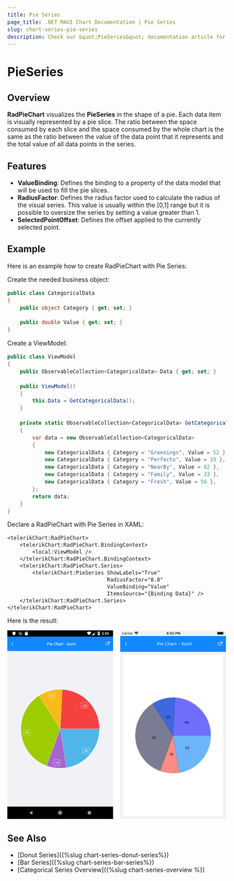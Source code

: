 ```yaml
---
title: Pie Series
page_title: .NET MAUI Chart Documentation | Pie Series
slug: chart-series-pie-series
description: Check our &quot;PieSeries&quot; documentation article for Telerik Chart for .NET MAUI
---
```


# PieSeries

## Overview

**RadPieChart** visualizes the **PieSeries** in the shape of a pie. Each data item is visually represented by a pie slice. The ratio between the space consumed by each slice and the space consumed by the whole chart is the same as the ratio between the value of the data point that it represents and the total value of all data points in the series.

## Features

- **ValueBinding**: Defines the binding to a property of the data model that will be used to fill the pie slices.
- **RadiusFactor**: Defines the radius factor used to calculate the radius of the visual series. This value is usually within the [0,1] range but it is possible to oversize the series by setting a value greater than 1.
- **SelectedPointOffset**: Defines the offset applied to the currently selected point.

## Example

Here is an example how to create RadPieChart with Pie Series:

Create the needed business object:

```C#
public class CategoricalData
{
    public object Category { get; set; }

    public double Value { get; set; }
}
```

Create a ViewModel:

```C#
public class ViewModel
{
    public ObservableCollection<CategoricalData> Data { get; set; }

    public ViewModel()
    {
        this.Data = GetCategoricalData();
    }

    private static ObservableCollection<CategoricalData> GetCategoricalData()
    {
        var data = new ObservableCollection<CategoricalData>
        {
            new CategoricalData { Category = "Greenings", Value = 52 },
            new CategoricalData { Category = "Perfecto", Value = 19 },
            new CategoricalData { Category = "NearBy", Value = 82 },
            new CategoricalData { Category = "Family", Value = 23 },
            new CategoricalData { Category = "Fresh", Value = 56 },
        };
        return data;
    }
}
```

Declare a RadPieChart with Pie Series in XAML:

```XAML
<telerikChart:RadPieChart>
    <telerikChart:RadPieChart.BindingContext>
        <local:ViewModel />
    </telerikChart:RadPieChart.BindingContext>
    <telerikChart:RadPieChart.Series>
        <telerikChart:PieSeries ShowLabels="True"
                                RadiusFactor="0.8"
                                ValueBinding="Value"
                                ItemsSource="{Binding Data}" />
    </telerikChart:RadPieChart.Series>
</telerikChart:RadPieChart>
```

Here is the result:

![Basic PieSeries using the following properties](images/pie-series-basic-example.png)

## See Also

- [Donut Series]({%slug chart-series-donut-series%})
- [Bar Series]({%slug chart-series-bar-series%})
- [Categorical Series Overview]({%slug chart-series-overview %})


